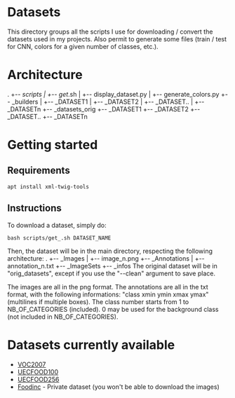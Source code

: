 # Datasets

This directory groups all the scripts I use for downloading / convert the datasets used in my projects. Also permit to generate some files (train / test for CNN, colors for a given number of classes, etc.).

# Architecture
.
+-- _scripts
|   +-- get_.sh
|   +-- display_dataset.py
|   +-- generate_colors.py
+-- _builders
|   +-- _DATASET1
|   +-- _DATASET2
|   +-- _DATASET..
|   +-- _DATASETn
+-- _datasets_orig
+-- _DATASET1
+-- _DATASET2
+-- _DATASET..
+-- _DATASETn

# Getting started

## Requirements

```
apt install xml-twig-tools
```

## Instructions

To download a dataset, simply do:
```
bash scripts/get_.sh DATASET_NAME
```
Then, the dataset will be in the main directory, respecting the following architecture:
.
+-- _Images
|   +-- image_n.png
+-- _Annotations
|   +-- annotation_n.txt
+-- _ImageSets
+-- _infos
The original dataset will be in "orig_datasets", except if you use the "--clean" argument to save place.

The images are all in the png format. The annotations are all in the txt format, with the following informations: "class xmin ymin xmax ymax" (multilines if multiple boxes). The class number starts from 1 to NB_OF_CATEGORIES (included). 0 may be used for the background class (not included in NB_OF_CATEGORIES).

# Datasets currently available

* [VOC2007](http://host.robots.ox.ac.uk/pascal/VOC/voc2007/)
* [UECFOOD100](http://foodcam.mobi/dataset100.html)
* [UECFOOD256](http://foodcam.mobi/dataset256.html)
* [Foodinc](https://finc.com/) - Private dataset (you won't be able to download the images)


